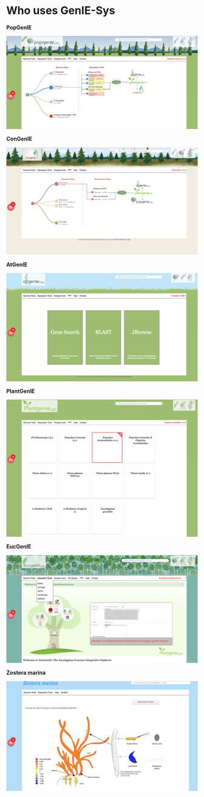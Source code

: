 # Who uses GenIE-Sys

**PopGenIE**

![PopGenIE landing page](../.gitbook/assets/popgenie.png)

**ConGenIE**

![ConGenIE landing page](../.gitbook/assets/congenie.png)

**AtGenIE**

![AtGenIE landing page](../.gitbook/assets/atgenie.png)

**PlantGenIE**

![PlantGenIE landing page](../.gitbook/assets/plantgenie.png)

**EucGenIE**

![EucGenIE landing page](../.gitbook/assets/eucgenie.png)

**Zostera marina**

![Zostera marina landing page](../.gitbook/assets/zmarina.png)

